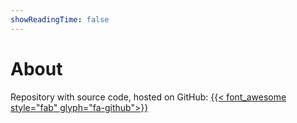 ```yaml
---
showReadingTime: false
---
```

# About

Repository with source code, hosted on GitHub:  [{{< font_awesome style="fab" glyph="fa-github">}}](https://github.com/PigNatovsky/pignatovsky.xyz) 